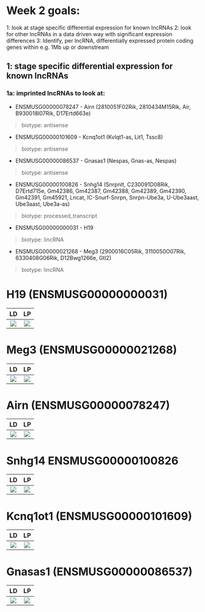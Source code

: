 # Week 2 goals:

1: look at stage specific differential expression for known lncRNAs
2: look for other lncRNAs in a data driven way with significant expression differences
3: Identify, per lncRNA, differentially expressed protein coding genes within e.g. 1Mb up or downstream

## 1: stage specific differential expression for known lncRNAs

### 1a: imprinted lncRNAs to look at:
- ENSMUSG00000078247 - Airn (2810051F02Rik, 2810434M15Rik, Air, B930018I07Rik, D17Ertd663e)
> biotype: antisense
- ENSMUSG00000101609 - Kcnq1ot1 (Kvlqt1-as, Lit1, Tssc8)
> biotype: antisense
- ENSMUSG00000086537 - Gnasas1 (Nespas, Gnas-as, Nespas)
> biotype: antisense
- ENSMUSG00000100826 - Snhg14 (Snrpnlt, C230091D08Rik, D7Ertd715e, Gm42386, Gm42387, Gm42388, Gm42389, Gm42390, Gm42391, Gm45921, Lncat, IC-Snurf-Snrpn, Snrpn-Ube3a, U-Ube3aast, Ube3aast, Ube3a-as)
> biotype: processed_transcript
- ENSMUSG00000000031 - H19 
> biotype: lincRNA
- ENSMUSG00000021268 - Meg3 (2900016C05Rik, 3110050O07Rik, 6330408G06Rik, D12Bwg1266e, Gtl2)
> biotype: lincRNA


# H19 (ENSMUSG00000000031)

LD            |  LP
:-------------------------:|:-------------------------:
![](https://github.com/AFS-Part-II-Projects/Jemima_Becker/blob/main/images/h19%20ld.png) |  ![](https://github.com/AFS-Part-II-Projects/Jemima_Becker/blob/main/images/h19%20lp.png)


# Meg3 (ENSMUSG00000021268)

LD            |  LP
:-------------------------:|:-------------------------:
![](https://github.com/AFS-Part-II-Projects/Jemima_Becker/blob/main/images/meg3%20ld.png) | ![](https://github.com/AFS-Part-II-Projects/Jemima_Becker/blob/main/images/meg3%20lp.png)

# Airn (ENSMUSG00000078247)

LD            |  LP
:-------------------------:|:-------------------------:
![](https://github.com/AFS-Part-II-Projects/Jemima_Becker/blob/main/images/airn%20ld.png) | ![](https://github.com/AFS-Part-II-Projects/Jemima_Becker/blob/main/images/airn%20lp.png)

# Snhg14 ENSMUSG00000100826

LD            |  LP
:-------------------------:|:-------------------------:
![](https://github.com/AFS-Part-II-Projects/Jemima_Becker/blob/main/images/snhg14%20ld.png) | ![](https://github.com/AFS-Part-II-Projects/Jemima_Becker/blob/main/images/snhg14%20lp.png)

# Kcnq1ot1 (ENSMUSG00000101609)

LD            |  LP
:-------------------------:|:-------------------------:
![](https://github.com/AFS-Part-II-Projects/Jemima_Becker/blob/main/images/kcnq1ot1%20ld.png) | ![](https://github.com/AFS-Part-II-Projects/Jemima_Becker/blob/main/images/kcnq1otmlp.png)

# Gnasas1 (ENSMUSG00000086537)

LD            |  LP
:-------------------------:|:-------------------------:
![](https://github.com/AFS-Part-II-Projects/Jemima_Becker/blob/main/images/gnasas1%20ld.png) | ![](https://github.com/AFS-Part-II-Projects/Jemima_Becker/blob/main/images/gnasas1%20lp.png)
